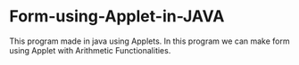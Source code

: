 # Form-using-Applet-in-JAVA
This program made in java using Applets. In this program we can make form using Applet with Arithmetic Functionalities.
